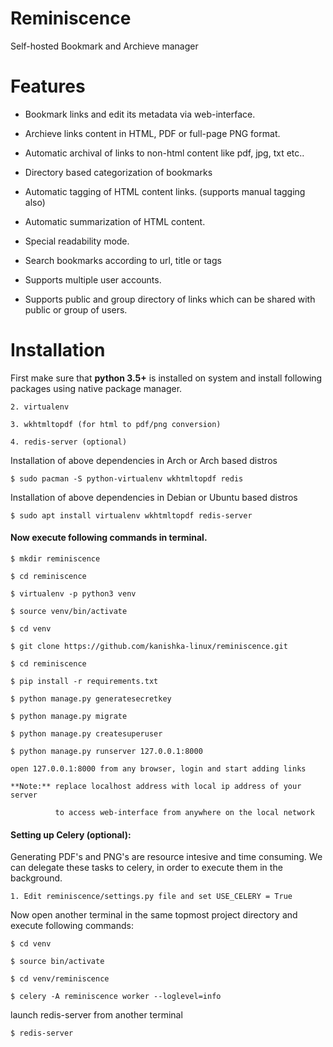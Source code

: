 # Reminiscence

Self-hosted Bookmark and Archieve manager

# Features

* Bookmark links and edit its metadata via web-interface.

* Archieve links content in HTML, PDF or full-page PNG format.

* Automatic archival of links to non-html content like pdf, jpg, txt etc..
 
* Directory based categorization of bookmarks

* Automatic tagging of HTML content links. (supports manual tagging also)

* Automatic summarization of HTML content. 

* Special readability mode.

* Search bookmarks according to url, title or tags

* Supports multiple user accounts.

* Supports public and group directory of links which can be shared with public or group of users.

# Installation

First make sure that **python 3.5+** is installed on system and install following packages using native package manager.

    2. virtualenv
    
    3. wkhtmltopdf (for html to pdf/png conversion)
    
    4. redis-server (optional)
    
Installation of above dependencies in Arch or Arch based distros

    $ sudo pacman -S python-virtualenv wkhtmltopdf redis
    
Installation of above dependencies in Debian or Ubuntu based distros

    $ sudo apt install virtualenv wkhtmltopdf redis-server
    
    
#### Now execute following commands in terminal.

    $ mkdir reminiscence
    
    $ cd reminiscence
    
    $ virtualenv -p python3 venv
    
    $ source venv/bin/activate
    
    $ cd venv
    
    $ git clone https://github.com/kanishka-linux/reminiscence.git
    
    $ cd reminiscence
    
    $ pip install -r requirements.txt
    
    $ python manage.py generatesecretkey
    
    $ python manage.py migrate
    
    $ python manage.py createsuperuser

    $ python manage.py runserver 127.0.0.1:8000 
    
    open 127.0.0.1:8000 from any browser, login and start adding links
    
    **Note:** replace localhost address with local ip address of your server
            
              to access web-interface from anywhere on the local network
              
        
#### Setting up Celery (optional):

Generating PDF's and PNG's are resource intesive and time consuming. We can delegate these tasks to celery, in order to execute them in the background. 
    
    1. Edit reminiscence/settings.py file and set USE_CELERY = True
    
Now open another terminal in the same topmost project directory and execute following commands:
    
    $ cd venv
    
    $ source bin/activate
    
    $ cd venv/reminiscence
    
    $ celery -A reminiscence worker --loglevel=info
    
launch redis-server from another terminal
    
    $ redis-server
        
            

